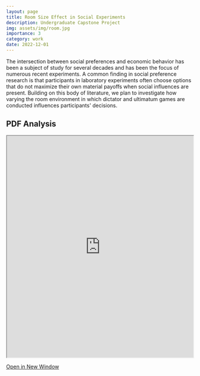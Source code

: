 ```yaml
---
layout: page
title: Room Size Effect in Social Experiments 
description: Undergraduate Capstone Project
img: assets/img/room.jpg
importance: 3
category: work
date: 2022-12-01
---
```

The intersection between social preferences and economic behavior has been a subject of study for several decades and has been the focus of numerous recent experiments. A common finding in social preference research is that participants in laboratory experiments often choose options that do not maximize their own material payoffs when social influences are present. Building on this body of literature, we plan to investigate how varying the room environment in which dictator and ultimatum games are conducted influences participants' decisions.

## PDF Analysis

<iframe src="https://nickdididi.github.io/assets/pdf/ECONCAPSTONE.pdf" width="100%" height="600px"></iframe>

[Open in New Window](https://nickdididi.github.io/assets/pdf/ECONCAPSTONE.pdf)


